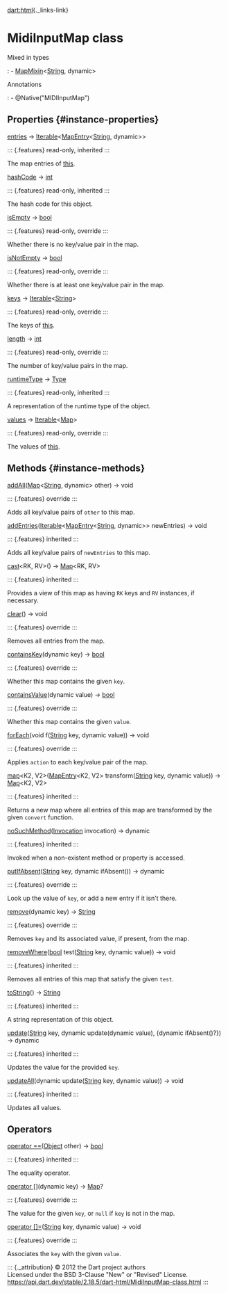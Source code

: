 [dart:html](../dart-html/dart-html-library){._links-link}

MidiInputMap class
==================

Mixed in types

:   -   [MapMixin](../dart-collection/mapmixin-class)\<[String](../dart-core/string-class),
        dynamic\>

Annotations

:   -   \@Native(\"MIDIInputMap\")

Properties {#instance-properties}
----------

[entries](../dart-collection/mapmixin/entries) →
[Iterable](../dart-core/iterable-class)\<[MapEntry](../dart-core/mapentry-class)\<[String](../dart-core/string-class),
dynamic\>\>

::: {.features}
read-only, inherited
:::

The map entries of [this](midiinputmap-class).

[hashCode](../dart-core/object/hashcode) → [int](../dart-core/int-class)

::: {.features}
read-only, inherited
:::

The hash code for this object.

[isEmpty](midiinputmap/isempty) → [bool](../dart-core/bool-class)

::: {.features}
read-only, override
:::

Whether there is no key/value pair in the map.

[isNotEmpty](midiinputmap/isnotempty) → [bool](../dart-core/bool-class)

::: {.features}
read-only, override
:::

Whether there is at least one key/value pair in the map.

[keys](midiinputmap/keys) →
[Iterable](../dart-core/iterable-class)\<[String](../dart-core/string-class)\>

::: {.features}
read-only, override
:::

The keys of [this](midiinputmap-class).

[length](midiinputmap/length) → [int](../dart-core/int-class)

::: {.features}
read-only, override
:::

The number of key/value pairs in the map.

[runtimeType](../dart-core/object/runtimetype) →
[Type](../dart-core/type-class)

::: {.features}
read-only, inherited
:::

A representation of the runtime type of the object.

[values](midiinputmap/values) →
[Iterable](../dart-core/iterable-class)\<[Map](../dart-core/map-class)\>

::: {.features}
read-only, override
:::

The values of [this](midiinputmap-class).

Methods {#instance-methods}
-------

[addAll](midiinputmap/addall)([Map](../dart-core/map-class)\<[String](../dart-core/string-class),
dynamic\> other) → void

::: {.features}
override
:::

Adds all key/value pairs of `other` to this map.

[addEntries](../dart-collection/mapmixin/addentries)([Iterable](../dart-core/iterable-class)\<[MapEntry](../dart-core/mapentry-class)\<[String](../dart-core/string-class),
dynamic\>\> newEntries) → void

::: {.features}
inherited
:::

Adds all key/value pairs of `newEntries` to this map.

[cast](../dart-collection/mapmixin/cast)\<RK, RV\>() →
[Map](../dart-core/map-class)\<RK, RV\>

::: {.features}
inherited
:::

Provides a view of this map as having `RK` keys and `RV` instances, if
necessary.

[clear](midiinputmap/clear)() → void

::: {.features}
override
:::

Removes all entries from the map.

[containsKey](midiinputmap/containskey)(dynamic key) →
[bool](../dart-core/bool-class)

::: {.features}
override
:::

Whether this map contains the given `key`.

[containsValue](midiinputmap/containsvalue)(dynamic value) →
[bool](../dart-core/bool-class)

::: {.features}
override
:::

Whether this map contains the given `value`.

[forEach](midiinputmap/foreach)(void
f([String](../dart-core/string-class) key, dynamic value)) → void

::: {.features}
override
:::

Applies `action` to each key/value pair of the map.

[map](../dart-collection/mapmixin/map)\<K2,
V2\>([MapEntry](../dart-core/mapentry-class)\<K2, V2\>
transform([String](../dart-core/string-class) key, dynamic value)) →
[Map](../dart-core/map-class)\<K2, V2\>

::: {.features}
inherited
:::

Returns a new map where all entries of this map are transformed by the
given `convert` function.

[noSuchMethod](../dart-core/object/nosuchmethod)([Invocation](../dart-core/invocation-class)
invocation) → dynamic

::: {.features}
inherited
:::

Invoked when a non-existent method or property is accessed.

[putIfAbsent](midiinputmap/putifabsent)([String](../dart-core/string-class)
key, dynamic ifAbsent()) → dynamic

::: {.features}
override
:::

Look up the value of `key`, or add a new entry if it isn\'t there.

[remove](midiinputmap/remove)(dynamic key) →
[String](../dart-core/string-class)

::: {.features}
override
:::

Removes `key` and its associated value, if present, from the map.

[removeWhere](../dart-collection/mapmixin/removewhere)([bool](../dart-core/bool-class)
test([String](../dart-core/string-class) key, dynamic value)) → void

::: {.features}
inherited
:::

Removes all entries of this map that satisfy the given `test`.

[toString](../dart-collection/mapmixin/tostring)() →
[String](../dart-core/string-class)

::: {.features}
inherited
:::

A string representation of this object.

[update](../dart-collection/mapmixin/update)([String](../dart-core/string-class)
key, dynamic update(dynamic value), {dynamic ifAbsent()?}) → dynamic

::: {.features}
inherited
:::

Updates the value for the provided `key`.

[updateAll](../dart-collection/mapmixin/updateall)(dynamic
update([String](../dart-core/string-class) key, dynamic value)) → void

::: {.features}
inherited
:::

Updates all values.

Operators
---------

[operator
==](../dart-core/object/operator_equals)([Object](../dart-core/object-class)
other) → [bool](../dart-core/bool-class)

::: {.features}
inherited
:::

The equality operator.

[operator \[\]](midiinputmap/operator_get)(dynamic key) →
[Map](../dart-core/map-class)?

::: {.features}
override
:::

The value for the given `key`, or `null` if `key` is not in the map.

[operator
\[\]=](midiinputmap/operator_put)([String](../dart-core/string-class)
key, dynamic value) → void

::: {.features}
override
:::

Associates the `key` with the given `value`.

::: {._attribution}
© 2012 the Dart project authors\
Licensed under the BSD 3-Clause \"New\" or \"Revised\" License.\
<https://api.dart.dev/stable/2.18.5/dart-html/MidiInputMap-class.html>
:::

